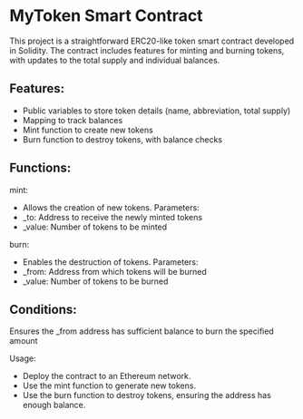 # MyToken Smart Contract
This project is a straightforward ERC20-like token smart contract developed in Solidity. The contract includes features for minting and burning tokens, with updates to the total supply and individual balances.

## Features:
- Public variables to store token details (name, abbreviation, total supply)
- Mapping to track balances
- Mint function to create new tokens
- Burn function to destroy tokens, with balance checks


## Functions:
mint:
- Allows the creation of new tokens.
 Parameters:
 - _to: Address to receive the newly minted tokens
 - _value: Number of tokens to be minted
  
burn:
- Enables the destruction of tokens.
Parameters:
 - _from: Address from which tokens will be burned
 - _value: Number of tokens to be burned

## Conditions:
Ensures the _from address has sufficient balance to burn the specified amount

Usage:

- Deploy the contract to an Ethereum network.
- Use the mint function to generate new tokens.
- Use the burn function to destroy tokens, ensuring the address has enough balance.


